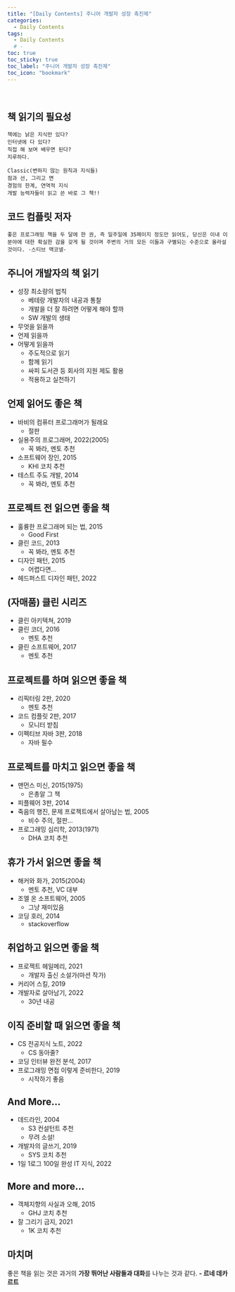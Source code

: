 ```yaml
---
title: "[Daily Contents] 주니어 개발자 성장 촉진제"
categories:
  - Daily Contents
tags:
  - Daily Contents
  # -
toc: true
toc_sticky: true
toc_label: "주니어 개발자 성장 촉진제"
toc_icon: "bookmark"
---
```


<br>

## 책 읽기의 필요성

```
책에는 낡은 지식만 있다?
인터넷에 다 있다?
직접 해 보며 배우면 된다?
지루하다.
```

```
Classic(변하지 않는 원칙과 지식들)
점과 선, 그리고 면
경험의 한계, 연역적 지식
개발 능력자들이 읽고 쓴 바로 그 책!!
```

## 코드 컴플릿 저자

```
좋은 프로그래밍 책을 두 달에 한 권, 즉 일주일에 35페이지 정도만 읽어도, 당신은 이내 이 분야에 대한 확실한 감을 갖게 될 것이며 주변의 거의 모든 이들과 구별되는 수준으로 올라설 것이다. -스티브 맥코넬-
```

## 주니어 개발자의 책 읽기

- 성장 최소량의 법칙
  - 베테랑 개발자의 내공과 통찰
  - 개발을 더 잘 하려면 어떻게 해야 할까
  - SW 개발의 생태
- 무엇을 읽을까
- 언제 읽을까
- 어떻게 읽을까
  - 주도적으로 읽기
  - 함께 읽기
  - 싸피 도서관 등 회사의 지원 제도 활용
  - 적용하고 실천하기

## 언제 읽어도 좋은 책

- 바비의 컴퓨터 프로그래머가 될래요
  - 절판
- 실용주의 프로그래머, 2022(2005)
  - 꼭 봐라, 멘토 추천
- 소프트웨어 장인, 2015
  - KHI 코치 추천
- 테스트 주도 개발, 2014
  - 꼭 봐라, 멘토 추천

## 프로젝트 전 읽으면 좋을 책

- 훌륭한 프로그래머 되는 법, 2015
  - Good First
- 클린 코드, 2013
  - 꼭 봐라, 멘토 추천
- 디자인 패턴, 2015
  - 어렵다면…
- 헤드퍼스트 디자인 패턴, 2022

## (자매품) 클린 시리즈

- 클린 아키텍쳐, 2019
- 클린 코더, 2016
  - 멘토 추천
- 클린 소프트웨어, 2017
  - 멘토 추천

## 프로젝트를 하며 읽으면 좋을 책

- 리픽터링 2판, 2020
  - 멘토 추천
- 코드 컴플릿 2판, 2017
  - 모니터 받침
- 이펙티브 자바 3판, 2018
  - 자바 필수

## 프로젝트를 마치고 읽으면 좋을 책

- 맨먼스 미신, 2015(1975)
  - 은총알 그 책
- 피플웨어 3판, 2014
- 죽음의 행진, 문제 프로젝트에서 살아남는 법, 2005
  - 비수 주의, 절판…
- 프로그래밍 심리학, 2013(1971)
  - DHA 코치 추천

## 휴가 가서 읽으면 좋을 책

- 해커와 화가, 2015(2004)
  - 멘토 추천, VC 대부
- 조엘 온 소프트웨어, 2005
  - 그냥 재미있음
- 코딩 호러, 2014
  - stackoverflow

## 취업하고 읽으면 좋을 책

- 프로젝트 헤일메리, 2021
  - 개발자 출신 소설가(마션 작가)
- 커리어 스킬, 2019
- 개발자로 살아남기, 2022
  - 30년 내공

## 이직 준비할 때 읽으면 좋을 책

- CS 전공지식 노트, 2022
  - CS 동아줄?
- 코딩 인터뷰 완전 분석, 2017
- 프로그래밍 면접 이렇게 준비한다, 2019
  - 시작하기 좋음

## And More…

- 데드라인, 2004
  - S3 컨설턴트 추천
  - 무려 소설!
- 개발자의 글쓰기, 2019
  - SYS 코치 추천
- 1일 1로그 100일 완성 IT 지식, 2022

## More and more…

- 객체지향의 사실과 오해, 2015
  - GHJ 코치 추천
- 잘 그리기 금지, 2021
  - 1K 코치 추천

## 마치며

좋은 책을 읽는 것은 과거의 **가장 뛰어난 사람들과 대화**를 나누는 것과 같다. **- 르네 데카르트**

